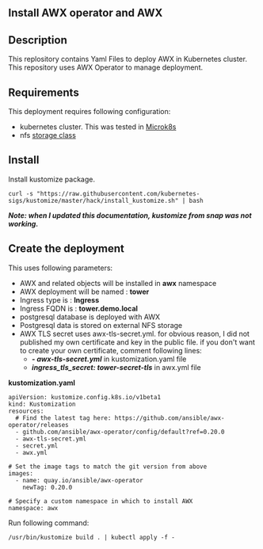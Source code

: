 ## Install AWX operator and AWX

## Description
This replository contains Yaml Files to deploy AWX in Kubernetes cluster.
This repository uses AWX Operator to manage deployment.

## Requirements
This deployment requires following configuration:
- kubernetes cluster. This was tested in [Microk8s](https://github.com/stanislaspiron/microk8s_awx/blob/main/microk8s/microk8s_install.md)
- nfs [storage class](https://github.com/stanislaspiron/microk8s_awx/blob/main/nfs/README.md)

## Install 
Install kustomize package. 

```
curl -s "https://raw.githubusercontent.com/kubernetes-sigs/kustomize/master/hack/install_kustomize.sh" | bash 
```
***Note: when I updated this documentation, kustomize from snap was not working.***

## Create the deployment

This uses following parameters:
- AWX and related objects will be installed in **awx** namespace
- AWX deployment will be named : **tower**
- Ingress type is : **Ingress**
- Ingress FQDN is : **tower.demo.local**
- postgresql database is deployed with AWX
- Postgresql data is stored on external NFS storage
- AWX TLS secret uses awx-tls-secret.yml. for obvious reason, I did not published my own certificate and key in the public file. if you don't want to create your own certificate, comment following lines:
  - ***- awx-tls-secret.yml*** in kustomization.yaml file
  - ***ingress_tls_secret: tower-secret-tls*** in awx.yml file

**kustomization.yaml**

```
apiVersion: kustomize.config.k8s.io/v1beta1
kind: Kustomization
resources:
  # Find the latest tag here: https://github.com/ansible/awx-operator/releases
  - github.com/ansible/awx-operator/config/default?ref=0.20.0
  - awx-tls-secret.yml
  - secret.yml
  - awx.yml

# Set the image tags to match the git version from above
images:
  - name: quay.io/ansible/awx-operator
    newTag: 0.20.0

# Specify a custom namespace in which to install AWX
namespace: awx
```

Run following command:

```
/usr/bin/kustomize build . | kubectl apply -f -
```
